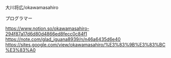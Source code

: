 大川将広/okawamasahiro

プログラマー


https://www.notion.so/okawamasahiro-294f87a17d6d80d4866ed8fecc0c84f1
https://note.com/glad_iguana8939/n/n46a6435d6e40
https://sites.google.com/view/okawamasahiro/%E3%83%9B%E3%83%BC%E3%83%A0
